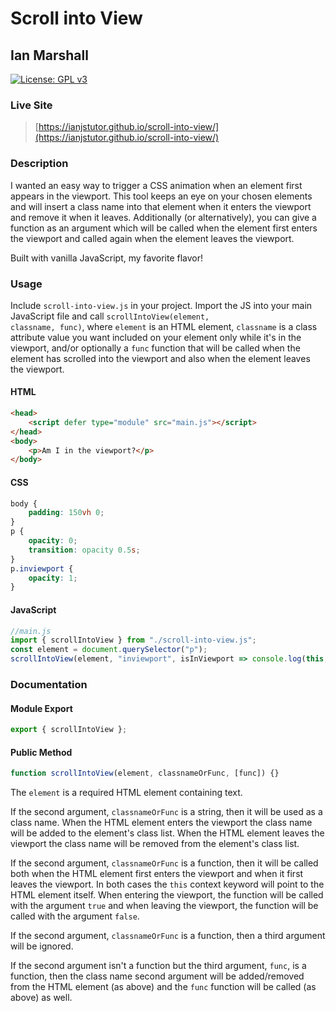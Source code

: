 # Scroll into View

## Ian Marshall

[![License: GPL v3](https://img.shields.io/badge/License-GPLv3-blue.svg)](https://www.gnu.org/licenses/gpl-3.0)

### Live Site

> [https://ianjstutor.github.io/scroll-into-view/](https://ianjstutor.github.io/scroll-into-view/)

### Description

I wanted an easy way to trigger a CSS animation when an element first appears in the viewport. This tool keeps an eye on your chosen elements and will insert a class name into that element when it enters the viewport and remove it when it leaves. Additionally (or alternatively), you can give a function as an argument which will be called when the element first enters the viewport and called again when the element leaves the viewport.

Built with vanilla JavaScript, my favorite flavor!

### Usage

Include <code>scroll-into-view.js</code> in your project. Import the JS into your main JavaScript file and call <code>scrollIntoView(element, classname, func)</code>, where <code>element</code> is an HTML element, <code>classname</code> is a class attribute value you want included on your element only while it's in the viewport, and/or optionally a <code>func</code> function that will be called when the element has scrolled into the viewport and also when the element leaves the viewport.

#### HTML

```html
<head>
    <script defer type="module" src="main.js"></script>
</head>
<body>
    <p>Am I in the viewport?</p>
</body>
```

#### CSS

```css
body {
    padding: 150vh 0;
}
p {
    opacity: 0;
    transition: opacity 0.5s;
}
p.inviewport {
    opacity: 1;
}
```

#### JavaScript

```js
//main.js
import { scrollIntoView } from "./scroll-into-view.js";
const element = document.querySelector("p");
scrollIntoView(element, "inviewport", isInViewport => console.log(this, "in viewport:", isInViewport));
```

### Documentation

#### Module Export

```js
export { scrollIntoView };
```

#### Public Method

```js
function scrollIntoView(element, classnameOrFunc, [func]) {}
```

The <code>element</code> is a required HTML element containing text.

If the second argument, <code>classnameOrFunc</code> is a string, then it will be used as a class name. When the HTML element enters the viewport the class name will be added to the element's class list. When the HTML element leaves the viewport the class name will be removed from the element's class list.

If the second argument, <code>classnameOrFunc</code> is a function, then it will be called both when the HTML element first enters the viewport and when it first leaves the viewport. In both cases the <code>this</code> context keyword will point to the HTML element itself. When entering the viewport, the function will be called with the argument <code>true</code> and when leaving the viewport, the function will be called with the argument <code>false</code>.

If the second argument, <code>classnameOrFunc</code> is a function, then a third argument will be ignored.

If the second argument isn't a function but the third argument, <code>func</code>, is a function, then the class name second argument will be added/removed from the HTML element (as above) and the <code>func</code> function will be called (as above) as well.
